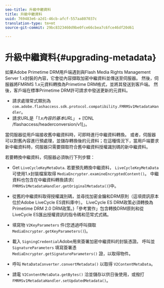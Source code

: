 ```yaml
---
seo-title: 升級中繼資料
title: 升級中繼資料
uuid: 769483e6-a2d1-46cb-afcf-557aa807037c
translation-type: tm+mt
source-git-commit: 29bc8323460d9be0fce66cbea7c6fce46df20d61

---
```



# 升級中繼資料{#upgrading-metadata}

如果Adobe Primetime DRM用戶端遇到與Flash Media Rights Management Server 1.x封裝的內容，它會從內容擷取加密中繼資料並傳送至伺服器。 然後，伺服器將FMRMS 1.x元資料轉換為Primetime DRM格式，並將其發送到客戶端。 然後，客戶端在標準Primetime DRM許可請求中發送更新的元資料。

* 請求處理常式類別為 `com.adobe.flashaccess.sdk.protocol.compatibility.FMRMSv1MetadataHandler`。
* 請求URL是「*1.x內容的基本URL*」 + [!DNL /flashaccess/headerconversion/v1]」。

當伺服器從用戶端接收舊中繼資料時，可即時進行中繼資料轉換。 或者，伺服器可以對舊內容進行預處理，並儲存轉換後的元資料；在這種情況下，當用戶端要求新中繼資料時，伺服器只需要擷取符合舊中繼資料授權識別碼的新中繼資料。

若要轉換中繼資料，伺服器必須執行下列步驟：

* Get `LiveCycleKeyMetaData`. 若要預先轉換中繼資料， `LiveCycleKeyMetaData` 可使用1.x封裝檔案取得 `MediaEncrypter.examineEncryptedContent()`。 中繼資料也包含在中繼資料轉換請求( `FMRMSv1MetadataHandler.getOriginalMetadata()`)中。

* 從舊的中繼資料取得授權識別碼，並尋找加密金鑰和DRM原則（這項資訊原本位於Adobe LiveCycle ES資料庫中）。 LiveCycle ES DRM政策必須轉換為Primetime DRM 2.0 DRM政策。)「參考實作」包含轉換DRM原則和從LiveCycle ES匯出授權資訊的指令碼和范常式式碼。
* 填寫物 `V2KeyParameters` 件(您透過呼叫擷取 `MediaEncrypter.getKeyParameters()`)。

* 載入 `SigningCredential`Adobe用來簽署加密中繼資料的封裝憑證。 呼叫並 `SignatureParameters` 填寫簽署憑 `MediaEncrypter.getSignatureParameters()` 證，以取得物件。

* 呼叫 `MetaDataConverter.convertMetadata()` 以取得 `V2ContentMetaData`。

* 請電 `V2ContentMetaData.getBytes()` 洽並儲存以供日後使用，或撥打 `FMRMSv1MetadataHandler.setUpdatedMetadata()`。

